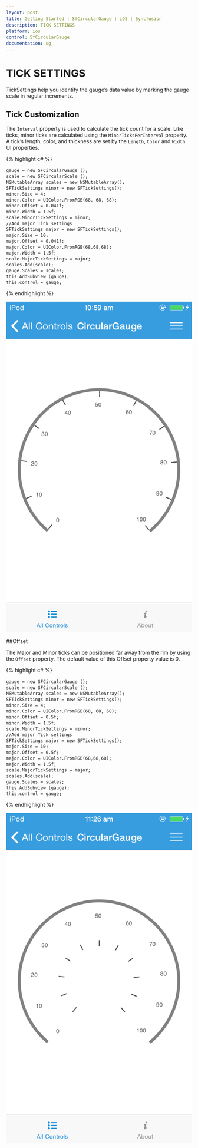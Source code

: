 ```yaml
---
layout: post
title: Getting Started | SfCircularGauge | iOS | Syncfusion
description: TICK SETTINGS
platform: ios
control: SfCircularGauge
documentation: ug
---
```


# TICK SETTINGS

TickSettings help you identify the gauge’s data value by marking the gauge scale in regular increments.

## Tick Customization  

The `Interval` property is used to calculate the tick count for a scale. Like ticks, minor ticks are calculated using the `MinorTicksPerInterval` property.
A tick’s length, color, and thickness are set by the `Length`, `Color` and `Width` UI properties.

{% highlight c# %}

    gauge = new SFCircularGauge ();
    scale = new SFCircularScale ();
    NSMutableArray scales = new NSMutableArray();
    SFTickSettings minor = new SFTickSettings();
    minor.Size = 4;
    minor.Color = UIColor.FromRGB(68, 68, 68);
    minor.Offset = 0.041f;
    minor.Width = 1.5f;
    scale.MinorTickSettings = minor;
    //Add major Tick settings
    SFTickSettings major = new SFTickSettings();
    major.Size = 10;
    major.Offset = 0.041f;
    major.Color = UIColor.FromRGB(68,68,68);
    major.Width = 1.5f;
    scale.MajorTickSettings = major;
    scales.Add(scale);
    gauge.Scales = scales;
    this.AddSubview (gauge);
    this.control = gauge;

{% endhighlight %}

![](iOS_Images/TickCustomization.png)

##Offset

The Major and Minor ticks can be positioned far away from the rim by using the `Offset` property. The default value of this Offset property value is 0.

{% highlight c# %}

    gauge = new SFCircularGauge ();
    scale = new SFCircularScale ();
    NSMutableArray scales = new NSMutableArray();
    SFTickSettings minor = new SFTickSettings();
    minor.Size = 4;
    minor.Color = UIColor.FromRGB(68, 68, 68);
    minor.Offset = 0.5f;
    minor.Width = 1.5f;
    scale.MinorTickSettings = minor;
    //Add major Tick settings
    SFTickSettings major = new SFTickSettings();
    major.Size = 10;
    major.Offset = 0.5f;
    major.Color = UIColor.FromRGB(68,68,68);
    major.Width = 1.5f;
    scale.MajorTickSettings = major;
    scales.Add(scale);
    gauge.Scales = scales;
    this.AddSubview (gauge);
    this.control = gauge;

{% endhighlight %}


![](iOS_Images/TickOffset.png)
